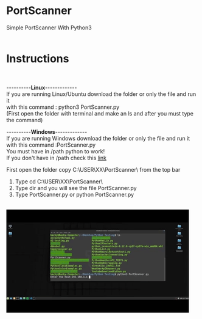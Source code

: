 # PortScanner
Simple PortScanner With Python3<br><br>

<H1>Instructions</H1>
<br>

  
----------<b>Linux</b>-------------<br>
If you are running Linux/Ubuntu download the folder or only the file and run it<br>
with this command : python3 PortScanner.py <br>
(First open the folder with terminal and make an ls and after you must
type the command)

----------<b>Windows</b>-------------<br>
If you are running Windows download the folder or only the file and run it<br>
with this command :PortScanner.py <br>
You must have in /path python to work!<br>
If you don't have in /path check this <a href="https://datatofish.com/add-python-to-windows-path/">link</a> 

First open the folder copy C:\USER\XX\PortScanner\ from the top bar 

1. Type cd C:\USER\XX\PortScanner\ 
2. Type dir and you will see the file PortScanner.py
3. Type PortScanner.py or python PortScanner.py
<br>
<img src="portscanner.gif">
